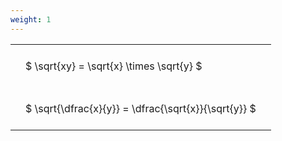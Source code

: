 ```yaml
---
weight: 1
---
```


<style type="text/css">
#T_713b7 th.col_heading {
  text-align: left;
  font-size: 1em;
}
#T_713b7 td {
  text-align: left;
  font-size: 1em;
  padding: 1.5em;
}
</style>
<table id="T_713b7">
  <thead>
  </thead>
  <tbody>
    <tr>
      <td id="T_713b7_row0_col0" class="data row0 col0" >$ \sqrt{xy} = \sqrt{x} \times \sqrt{y} $</td>
    </tr>
    <tr>
      <td id="T_713b7_row1_col0" class="data row1 col0" >$ \sqrt{\dfrac{x}{y}} = \dfrac{\sqrt{x}}{\sqrt{y}} $</td>
    </tr>
  </tbody>
</table>
